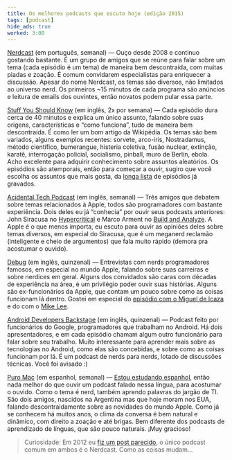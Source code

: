```yaml
---
title: Os melhores podcasts que escuto hoje (edição 2015)
tags: [podcast]
hide_ads: true
worked: 3:00
---
```


[Nerdcast](http://jovemnerd.com.br/categoria/nerdcast/) (em português, semanal) —
Ouço desde 2008 e continuo gostando bastante. É um grupo de amigos que se reúne para falar sobre um tema (cada episódio é um tema) de maneira bem descontraída, com muitas piadas e zoação. É comum convidarem especialistas para enriquecer a discussão. Apesar do nome Nerdcast, os temas são diversos, não limitados ao universo nerd. Os primeiros ~15 minutos de cada programa são anúncios e leitura de emails dos ouvintes, então novatos podem pular essa parte.

[Stuff You Should Know](http://www.stuffyoushouldknow.com/podcasts/) (em inglês, 2x por semana) —
Cada episódio dura cerca de 40 minutos e explica um único assunto, falando sobre suas origens, características e “como funciona”, tudo de maneira bem descontraída. É como ler um bom artigo da Wikipédia. Os temas são bem variados, alguns exemplos recentes: sorvete, arco-íris, Nostradamus, método científico, bumerangue, histeria coletiva, fusão nuclear, extinção, karatê, interrogação policial, socialismo, pinball, muro de Berlin, ebola. Acho excelente para adquirir conhecimento sobre assuntos aleatórios. Os episódios são atemporais, então para começar a ouvir, sugiro que você escolha os assuntos que mais gosta, da [longa lista](http://www.stuffyoushouldknow.com/podcasts/archive/) de episódios já gravados.

[Acidental Tech Podcast](http://atp.fm) (em inglês, semanal) —
Três amigos que debatem sobre temas relacionados à Apple, todos são programadores com bastante experiência. Dois deles eu já “conhecia” por ouvir seus podcasts anteriores: John Siracusa no [Hypercritical](http://5by5.tv/hypercritical) e Marco Arment no [Build and Analyze](http://5by5.tv/buildanalyze/). A Apple é o que menos importa, eu escuto para ouvir as opiniões deles sobre temas diversos, em especial do Siracusa, que é um meganerd reclamão (inteligente e cheio de argumentos) que fala muito rápido (demora pra acostumar o ouvido).

[Debug](http://www.imore.com/debug) (em inglês, quinzenal) —
Entrevistas com nerds programadores famosos, em especial no mundo Apple, falando sobre suas carreiras e sobre nerdices em geral. Alguns dos convidados são caras com décadas de experiência na área, é um privilégio poder ouvir suas histórias. Alguns são ex-funcionários da Apple, que contam um pouco sobre como as coisas funcionam lá dentro. Gostei em especial do [episódio com o Miguel de Icaza](http://www.imore.com/debug-31-miguel-de-icaza-mono) e do com o [Mike Lee](http://www.imore.com/debug-13-mike-lee-and-lemur-chemistry).

[Android Developers Backstage](http://androidbackstage.blogspot.com.br/) (em inglês, quinzenal) —
Podcast feito por funcionários do Google, programadores que trabalham no Android. Há dois apresentadores, e em cada episódio chamam algum outro funcionário para falar sobre seu trabalho. Muito interessante para aprender mais sobre as tecnologias no Android, como elas são concebidas, e sobre como as coisas funcionam por lá. É um podcast de nerds para nerds, lotado de discussões técnicas. Você foi avisado :)

[Puro Mac](http://www.puromac.com/) (em espanhol, semanal) —
[Estou estudando espanhol](https://twitter.com/oreio/status/568404393206390784), então nada melhor do que ouvir um podcast falado nessa língua, para acostumar o ouvido. Como o tema é nerd, também aprendo palavras do jargão de TI. São dois amigos, nascidos na Argentina mas que hoje moram nos EUA, falando descontraidamente sobre as novidades do mundo Apple. Como já se conhecem há muitos anos, o clima da conversa é bem natural e dinâmico, com direito a zoação e até brigas. Bem diferente dos podcasts de aprendizado de línguas, que são pouco naturais. ¡Muy gracioso!

> Curiosidade: Em 2012 eu [fiz um post parecido](/blog/2012/12/12/os-5-melhores-podcasts-que-escuto-hoje/), o único podcast comum em ambos é o Nerdcast. Como as coisas mudam...
